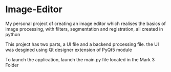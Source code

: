 # Image-Editor
My personal project of creating an image editor which realises the basics of image processing, with filters, segmentation and registration, all created in python

This project has two parts, a UI file and a backend processing file. 
the UI was desgined using Qt designer extension of PyQt5 module

To launch the application, launch the main.py file located in the Mark 3 Folder
